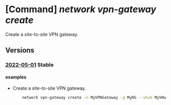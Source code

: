 # [Command] _network vpn-gateway create_

Create a site-to-site VPN gateway.

## Versions

### [2022-05-01](/Resources/mgmt-plane/L3N1YnNjcmlwdGlvbnMve30vcmVzb3VyY2Vncm91cHMve30vcHJvdmlkZXJzL21pY3Jvc29mdC5uZXR3b3JrL3ZwbmdhdGV3YXlzL3t9/2022-05-01.xml) **Stable**

<!-- mgmt-plane /subscriptions/{}/resourcegroups/{}/providers/microsoft.network/vpngateways/{} 2022-05-01 -->

#### examples

- Create a site-to-site VPN gateway.
    ```bash
        network vpn-gateway create -n MyVPNGateway -g MyRG --vhub MyVHub -l westus
    ```
